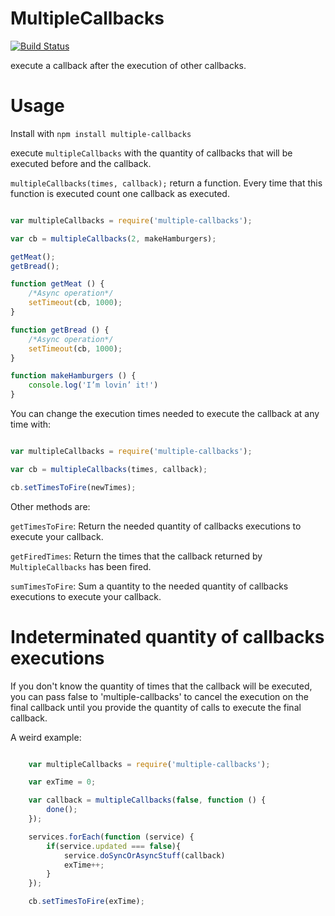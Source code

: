 MultipleCallbacks
=================

[![Build Status](https://travis-ci.org/DavidBM/MultipleCallbacks.svg)](https://travis-ci.org/DavidBM/MultipleCallbacks)

execute a callback after the execution of other callbacks.

Usage
=====

Install with `npm install multiple-callbacks`

execute `multipleCallbacks` with the quantity of callbacks that will be executed before and the callback.

`multipleCallbacks(times, callback);` return a function.
Every time that this function is executed count one callback as executed.

``` javascript

var multipleCallbacks = require('multiple-callbacks');

var cb = multipleCallbacks(2, makeHamburgers);

getMeat();
getBread();

function getMeat () {
    /*Async operation*/
    setTimeout(cb, 1000);
}

function getBread () {
    /*Async operation*/
    setTimeout(cb, 1000);
}

function makeHamburgers () {
    console.log('I’m lovin’ it!')
}

```


You can change the execution times needed to execute the callback at any time with:

``` javascript

var multipleCallbacks = require('multiple-callbacks');

var cb = multipleCallbacks(times, callback);

cb.setTimesToFire(newTimes);

```

Other methods are:

`getTimesToFire`: Return the needed quantity of callbacks executions to execute your callback.

`getFiredTimes`: Return the times that the callback returned by `MultipleCallbacks` has been fired.

`sumTimesToFire`: Sum a quantity to the needed quantity of callbacks executions to execute your callback.

Indeterminated quantity of callbacks executions
===============================================

If you don't know the quantity of times that the callback will be executed, you can pass false to 'multiple-callbacks' to cancel the execution on the final callback until you provide the quantity of calls to execute the final callback.

A weird example:

``` javascript

	var multipleCallbacks = require('multiple-callbacks');

	var exTime = 0;

	var callback = multipleCallbacks(false, function () {
		done();
	});

	services.forEach(function (service) {
		if(service.updated === false){
			service.doSyncOrAsyncStuff(callback)
			exTime++;
		}
	});

	cb.setTimesToFire(exTime);
```
